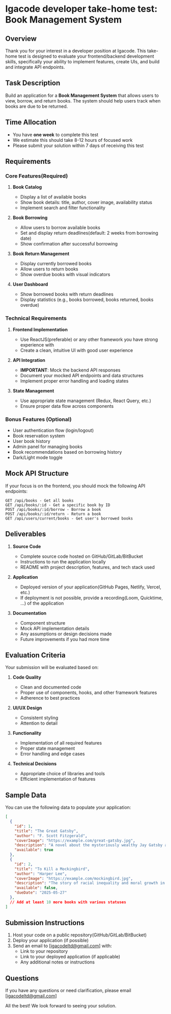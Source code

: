 # Igacode developer take-home test: Book Management System

## Overview
Thank you for your interest in a developer position at Igacode. This take-home test is designed to evaluate your frontend/backend development skills, specifically your ability to implement features, create UIs, and build and integrate API endpoints.

## Task Description
Build an application for a **Book Management System** that allows users to view, borrow, and return books. The system should help users track when books are due to be returned.

## Time Allocation
- You have **one week** to complete this test
- We estimate this should take 8-12 hours of focused work
- Please submit your solution within 7 days of receiving this test

## Requirements

### Core Features(Required)
1. **Book Catalog**
   - Display a list of available books
   - Show book details: title, author, cover image, availability status
   - Implement search and filter functionality

2. **Book Borrowing**
   - Allow users to borrow available books
   - Set and display return deadlines(default: 2 weeks from borrowing date)
   - Show confirmation after successful borrowing

3. **Book Return Management**
   - Display currently borrowed books
   - Allow users to return books
   - Show overdue books with visual indicators

4. **User Dashboard**
   - Show borrowed books with return deadlines
   - Display statistics (e.g., books borrowed, books returned, books overdue)

### Technical Requirements
1. **Frontend Implementation**
   - Use ReactJS(preferable) or any other framework you have strong experience with
   - Create a clean, intuitive UI with good user experience

2. **API Integration**
   - **IMPORTANT**: Mock the backend API responses
   - Document your mocked API endpoints and data structures
   - Implement proper error handling and loading states

3. **State Management**
   - Use appropriate state management (Redux, React Query, etc.)
   - Ensure proper data flow across components

### Bonus Features (Optional)
- User authentication flow (login/logout)
- Book reservation system
- User book history
- Admin panel for managing books
- Book recommendations based on borrowing history
- Dark/Light mode toggle

## Mock API Structure
If your focus is on the frontend, you should mock the following API endpoints:

```
GET /api/books - Get all books
GET /api/books/:id - Get a specific book by ID
POST /api/books/:id/borrow - Borrow a book
POST /api/books/:id/return - Return a book
GET /api/users/current/books - Get user's borrowed books
```

## Deliverables
1. **Source Code**
   - Complete source code hosted on GitHub/GitLab/BitBucket
   - Instructions to run the application locally
   - README with project description, features, and tech stack used

2. **Application**
   - Deployed version of your application(GitHub Pages, Netlify, Vercel, etc.)
   - If deployment is not possible, provide a recording(Loom, Quicktime, ...) of the application

3. **Documentation**
   - Component structure
   - Mock API implementation details
   - Any assumptions or design decisions made
   - Future improvements if you had more time

## Evaluation Criteria
Your submission will be evaluated based on:

1. **Code Quality**
   - Clean and documented code
   - Proper use of components, hooks, and other framework features
   - Adherence to best practices

2. **UI/UX Design**
   - Consistent styling
   - Attention to detail

3. **Functionality**
   - Implementation of all required features
   - Proper state management
   - Error handling and edge cases

4. **Technical Decisions**
   - Appropriate choice of libraries and tools
   - Efficient implementation of features

## Sample Data
You can use the following data to populate your application:

```json
[
  {
    "id": 1,
    "title": "The Great Gatsby",
    "author": "F. Scott Fitzgerald",
    "coverImage": "https://example.com/great-gatsby.jpg",
    "description": "A novel about the mysteriously wealthy Jay Gatsby and his love for Daisy Buchanan.",
    "available": true
  },
  {
    "id": 2,
    "title": "To Kill a Mockingbird",
    "author": "Harper Lee",
    "coverImage": "https://example.com/mockingbird.jpg",
    "description": "The story of racial inequality and moral growth in the American South.",
    "available": false,
    "dueDate": "2025-05-27"
  },
  // Add at least 10 more books with various statuses
]
```

## Submission Instructions
1. Host your code on a public repository(GitHub/GitLab/BitBucket)
2. Deploy your application (if possible)
3. Send an email to [igacodeltd@gmail.com] with:
   - Link to your repository
   - Link to your deployed application (if applicable)
   - Any additional notes or instructions

## Questions
If you have any questions or need clarification, please email [igacodeltd@gmail.com]

All the best! We look forward to seeing your solution.

